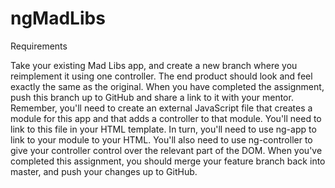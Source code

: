# ngMadLibs

Requirements

Take your existing Mad Libs app, and create a new branch where you reimplement it using one controller.
The end product should look and feel exactly the same as the original.
When you have completed the assignment, push this branch up to GitHub and share a link to it with your mentor.
Remember, you'll need to create an external JavaScript file that creates a module for this app and that adds a controller to that module. You'll need to link to this file in your HTML template.
In turn, you'll need to use ng-app to link to your module to your HTML. You'll also need to use ng-controller to give your controller control over the relevant part of the DOM.
When you've completed this assignment, you should merge your feature branch back into master, and push your changes up to GitHub.

